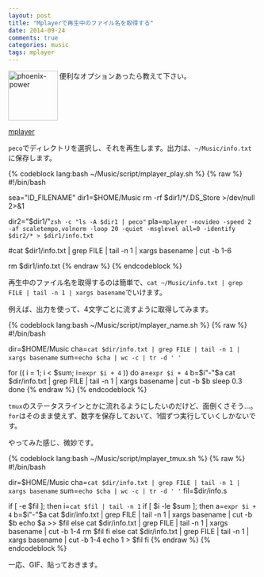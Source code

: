 ```yaml
---
layout: post
title: "Mplayerで再生中のファイル名を取得する"
date: 2014-09-24
comments: true
categories: music
tags: mplayer
---
```

<img src="{{ root_url }}/images/more.png" alt="phoenix-power" align="left" width="100" height="100">便利なオプションあったら教えて下さい。<!--more--><br clear="all">

[mplayer](http://www.mplayerhq.hu/DOCS/man/en/mplayer.1.html)

`peco`でディレクトリを選択し、それを再生します。出力は、`~/Music/info.txt`に保存します。

{% codeblock lang:bash ~/Music/script/mplayer_play.sh %}
{% raw %}
#!/bin/bash

sea="ID_FILENAME"
dir1=$HOME/Music
rm -rf $dir1/*/.DS_Store >/dev/null 2>&1

dir2="$dir1/"`zsh -c "ls -A $dir1 | peco"`
pla=`mplayer -novideo -speed 2 -af scaletempo,volnorm -loop 20 -quiet -msglevel all=0 -identify $dir2/* > $dir1/info.txt`

#cat $dir1/info.txt | grep FILE | tail -n 1 | xargs basename | cut -b 1-6

rm $dir1/info.txt
{% endraw %}
{% endcodeblock %}

再生中のファイル名を取得するのは簡単で、`cat ~/Music/info.txt | grep FILE | tail -n 1 | xargs basename`でいけます。

例えば、出力を使って、4文字ごとに流すように取得してみます。

{% codeblock lang:bash ~/Music/script/mplayer_name.sh %}
{% raw %}
#!/bin/bash

dir=$HOME/Music
cha=`cat $dir/info.txt | grep FILE | tail -n 1 | xargs basename`
sum=`echo $cha | wc -c | tr -d ' '`

for (( i = 1; i < $sum; i=`expr $i + 4` ))
do
    a=`expr $i + 4`
    b=$i"-"$a
    cat $dir/info.txt | grep FILE | tail -n 1 | xargs basename | cut -b $b
    sleep 0.3
done
{% endraw %}
{% endcodeblock %}

`tmux`のステータスラインとかに流れるようにしたいのだけど、面倒くさそう...。`for`はそのまま使えず、数字を保存しておいて、1個ずつ実行していくしかないです。

やってみた感じ、微妙です。

{% codeblock lang:bash ~/Music/script/mplayer_tmux.sh %}
{% raw %}
#!/bin/bash

dir=$HOME/Music
cha=`cat $dir/info.txt | grep FILE | tail -n 1 | xargs basename`
sum=`echo $cha | wc -c | tr -d ' '`
fil=$dir/info.s

if [ -e $fil ]; then
    i=`cat $fil | tail -n 1`
    if [ $i -le $sum ]; then
        a=`expr $i + 4`
        b=$i"-"$a
        cat $dir/info.txt | grep FILE | tail -n 1 | xargs basename | cut -b $b
        echo $a >> $fil
    else
        cat $dir/info.txt | grep FILE | tail -n 1 | xargs basename | cut -b 1-4
        rm $fil
    fi
else
    cat $dir/info.txt | grep FILE | tail -n 1 | xargs basename | cut -b 1-4
    echo 1 > $fil
fi
{% endraw %}
{% endcodeblock %}

一応、GIF、貼っておきます。




